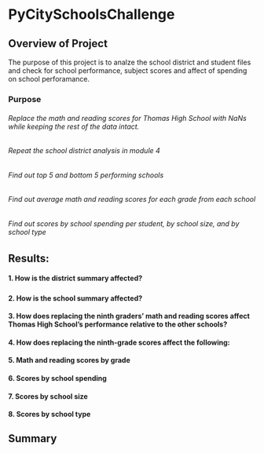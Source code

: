 # PyCitySchoolsChallenge
## Overview of Project
The purpose of this project is to analze the school district and student files and check for school performance, subject scores and affect of spending on school perforamance.
### Purpose
###### Replace the math and reading scores for Thomas High School with NaNs while keeping the rest of the data intact. 
###### Repeat the school district analysis in module 4
###### Find out top 5 and bottom 5 performing schools
###### Find out average math and reading scores for each grade from each school
###### Find out scores by school spending per student, by school size, and by school type


## Results: 

#### 1. How is the district summary affected?
#####
#### 2. How is the school summary affected?

#### 3. How does replacing the ninth graders’ math and reading scores affect Thomas High School’s performance relative to the other schools?

#### 4. How does replacing the ninth-grade scores affect the following:

#### 5. Math and reading scores by grade

#### 6. Scores by school spending

#### 7. Scores by school size

#### 8. Scores by school type

## Summary
